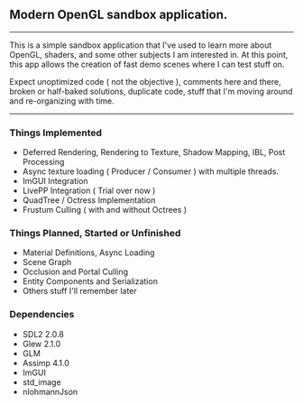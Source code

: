 ## Modern OpenGL sandbox application.
---
This is a simple sandbox application that I've used to learn more about OpenGL, shaders, and some other subjects I am interested in. At this point, this app allows the creation of fast demo scenes where I can test stuff on.

Expect unoptimized code ( not the objective ), comments here and there, broken or half-baked solutions, duplicate code, stuff that I'm moving around and re-organizing with time.

---

### Things Implemented
- Deferred Rendering, Rendering to Texture, Shadow Mapping, IBL, Post Processing
- Async texture loading ( Producer / Consumer ) with multiple threads.
- ImGUI Integration
- LivePP Integration ( Trial over now )
- QuadTree / Octress Implementation
- Frustum Culling ( with and without Octrees )

### Things Planned, Started or Unfinished
- Material Definitions, Async Loading
- Scene Graph
- Occlusion and Portal Culling
- Entity Components and Serialization
- Others stuff I'll remember later

### Dependencies
- SDL2 2.0.8
- Glew 2.1.0
- GLM
- Assimp 4.1.0
- ImGUI
- std_image
- nlohmannJson
